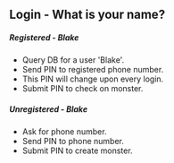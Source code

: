 ## Login - What is your name?

##### Registered - Blake
  - Query DB for a user 'Blake'.
  - Send PIN to registered phone number.
  - This PIN will change upon every login.
  - Submit PIN to check on monster.

##### Unregistered - Blake
  - Ask for phone number.
  - Send PIN to phone number.
  - Submit PIN to create monster.
